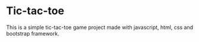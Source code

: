 # Tic-tac-toe
This is a simple tic-tac-toe game project made with javascript, html, css and bootstrap framework.

